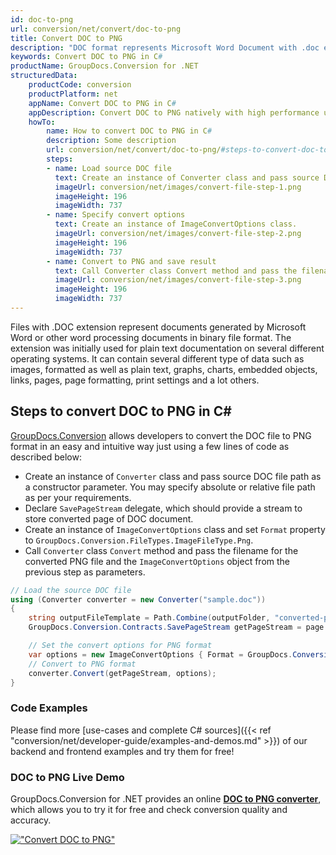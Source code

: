 ```yaml
---
id: doc-to-png
url: conversion/net/convert/doc-to-png
title: Convert DOC to PNG
description: "DOC format represents Microsoft Word Document with .doc extension. Learn how to convert DOC to PNG file programmatically in C# language using GroupDocs.Conversion for .NET library."
keywords: Convert DOC to PNG in C#
productName: GroupDocs.Conversion for .NET
structuredData:
    productCode: conversion
    productPlatform: net
    appName: Convert DOC to PNG in C#
    appDescription: Convert DOC to PNG natively with high performance using C# language and server side GroupDocs.Conversion for .NET APIs, without the use of any software like Microsoft or Open Office.
    howTo:
        name: How to convert DOC to PNG in C# 
        description: Some description
        url: conversion/net/convert/doc-to-png/#steps-to-convert-doc-to-png-in-c
        steps:
        - name: Load source DOC file 
          text: Create an instance of Converter class and pass source DOC file path as a constructor parameter. You may specify absolute or relative file path as per your requirements. 
          imageUrl: conversion/net/images/convert-file-step-1.png
          imageHeight: 196
          imageWidth: 737
        - name: Specify convert options 
          text: Create an instance of ImageConvertOptions class.
          imageUrl: conversion/net/images/convert-file-step-2.png
          imageHeight: 196
          imageWidth: 737
        - name: Convert to PNG and save result 
          text: Call Converter class Convert method and pass the filename for the converted HTML file and the ImageConvertOptions object from the previous step as parameters.
          imageUrl: conversion/net/images/convert-file-step-3.png
          imageHeight: 196
          imageWidth: 737
---
```


Files with .DOC extension represent documents generated by Microsoft Word or other word processing documents in binary file format. The extension was initially used for plain text documentation on several different operating systems. It can contain several different type of data such as images, formatted as well as plain text, graphs, charts, embedded objects, links, pages, page formatting, print settings and a lot others.

## Steps to convert DOC to PNG in C#

[GroupDocs.Conversion](https://products.groupdocs.com/conversion/net) allows developers to convert the DOC file to PNG format in an easy and intuitive way just using a few lines of code as described below:

* Create an instance of `Converter` class and pass source DOC file path as a constructor parameter. You may specify absolute or relative file path as per your requirements. 
* Declare `SavePageStream` delegate, which should provide a stream to store converted page of DOC document.
* Create an instance of `ImageConvertOptions` class and set `Format` property to `GroupDocs.Conversion.FileTypes.ImageFileType.Png`.
* Call `Converter` class `Convert` method and pass the filename for the converted PNG file and the `ImageConvertOptions` object from the previous step as parameters.

```csharp
// Load the source DOC file
using (Converter converter = new Converter("sample.doc"))
{
    string outputFileTemplate = Path.Combine(outputFolder, "converted-page-{0}.png");
    GroupDocs.Conversion.Contracts.SavePageStream getPageStream = page => new FileStream(string.Format(outputFileTemplate, page), FileMode.Create);

    // Set the convert options for PNG format
    var options = new ImageConvertOptions { Format = GroupDocs.Conversion.FileTypes.ImageFileType.Png };   
    // Convert to PNG format
    converter.Convert(getPageStream, options);
}
```

### Code Examples

Please find more [use-cases and complete C# sources]({{< ref "conversion/net/developer-guide/examples-and-demos.md" >}}) of our backend and frontend examples and try them for free!

### DOC to PNG Live Demo

GroupDocs.Conversion for .NET provides an online [**DOC to PNG converter**](https://products.groupdocs.app/conversion/doc-to-png), which allows you to try it for free and check conversion quality and accuracy.

[!["Convert DOC to PNG"](conversion/net/images/convert-to-png/convert-doc-to-png.png)](https://products.groupdocs.app/conversion/doc-to-png)